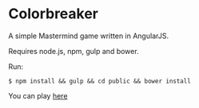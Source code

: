 Colorbreaker
=====

A simple Mastermind game written in AngularJS.

Requires node.js, npm, gulp and bower.

Run:

````
$ npm install && gulp && cd public && bower install
````

You can play [here](http://colorbreaker.com/)